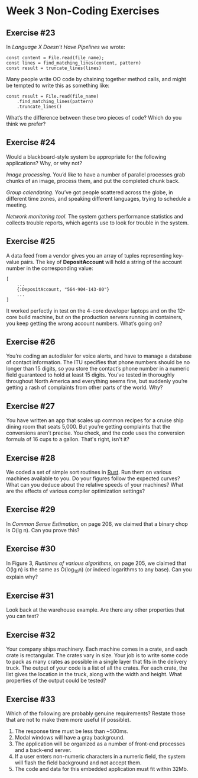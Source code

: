# Week 3 Non-Coding Exercises

## Exercise #23

In _Language X Doesn't Have Pipelines_ we wrote:

```
const content = File.read(file_name);
const lines = find_matching_lines(content, pattern)
const result = truncate_lines(lines)
```

Many people write OO code by chaining together method calls, and might be tempted to write this as something like:

```
const result = File.read(file_name)
    .find_matching_lines(pattern)
    .truncate_lines()
```

What’s the difference between these two pieces of code? Which do you think we prefer?

## Exercise #24

Would a blackboard-style system be appropriate for the following applications? Why, or why not?

_Image processing_. You’d like to have a number of parallel processes grab chunks of an image, process them, and put the 
completed chunk back.

_Group calendaring_. You’ve got people scattered across the globe, in different time zones, and speaking different 
languages, trying to schedule a meeting.

_Network monitoring tool_. The system gathers performance statistics and collects trouble reports, which agents use to 
look for trouble in the system.

## Exercise #25

A data feed from a vendor gives you an array of tuples representing key-value pairs. The key of **DepositAccount** will hold 
a string of the account number in the corresponding value:

```
[
    ...
    {:DepositAccount, "564-904-143-00"}
    ...
]
```

It worked perfectly in test on the 4-core developer laptops and on the 12-core build machine, but on the production 
servers running in containers, you keep getting the wrong account numbers. What’s going on?

## Exercise #26


You’re coding an autodialer for voice alerts, and have to manage a database of contact information. The ITU specifies 
that phone numbers should be no longer than 15 digits, so you store the contact’s phone number in a numeric field 
guaranteed to hold at least 15 digits. You’ve tested in thoroughly throughout North America and everything seems fine, 
but suddenly you’re getting a rash of complaints from other parts of the world. Why?

## Exercise #27

You have written an app that scales up common recipes for a cruise ship dining room that seats 5,000. But you’re getting 
complaints that the conversions aren’t precise. You check, and the code uses the conversion formula of 16 cups to a gallon.
That's right, isn't it?

## Exercise #28

We coded a set of simple sort routines in [Rust](https://github.com/AnneH20/Notes/blob/main/src/main/ruby). Run them on various machines available to you. Do your figures 
follow the expected curves? What can you deduce about the relative speeds of your machines? What are the effects of 
various compiler optimization settings?

## Exercise #29

In _Common Sense Estimation_, on page 206, we claimed that a binary chop is O(lg n). Can you prove this?

## Exercise #30

In Figure 3, _Runtimes of various algorithms_, on page 205, we claimed that O(lg n) is the same as O(log<sub>10</sub>n) 
(or indeed logarithms to any base). Can you explain why?

## Exercise #31

Look back at the warehouse example. Are there any other properties that you can test?

## Exercise #32

Your company ships machinery. Each machine comes in a crate, and each crate is rectangular. The crates vary in size. 
Your job is to write some code to pack as many crates as possible in a single layer that fits in the delivery truck. 
The output of your code is a list of all the crates. For each crate, the list gives the location in the truck, along 
with the width and height. What properties of the output could be tested?

## Exercise #33

Which of the following are probably genuine requirements? Restate those that are not to make them more useful (if possible).
1. The response time must be less than ~500ms.
2. Modal windows will have a gray background.
3. The application will be organized as a number of front-end processes and a back-end server.
4. If a user enters non-numeric characters in a numeric field, the system will flash the field background and not accept them.
5. The code and data for this embedded application must fit within 32Mb.

